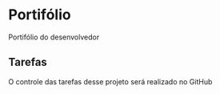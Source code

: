 # Portifólio
Portifólio do desenvolvedor

## Tarefas

O controle das tarefas desse projeto será realizado no GitHub